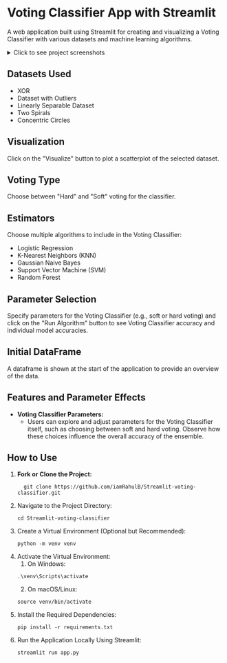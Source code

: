 # Voting Classifier App with Streamlit

A web application built using Streamlit for creating and visualizing a Voting Classifier with various datasets and machine learning algorithms.

<details>
  <summary>Click to see project screenshots</summary>
  <!-- Add your screenshots here -->
  !https://github.com/iamRahulB/Streamlit-voting-classifier/blob/main/screenshots/Capture.PNG
</details>

## Datasets Used
- XOR
- Dataset with Outliers
- Linearly Separable Dataset
- Two Spirals
- Concentric Circles

## Visualization
Click on the "Visualize" button to plot a scatterplot of the selected dataset.

## Voting Type
Choose between "Hard" and "Soft" voting for the classifier.

## Estimators
Choose multiple algorithms to include in the Voting Classifier:
- Logistic Regression
- K-Nearest Neighbors (KNN)
- Gaussian Naive Bayes
- Support Vector Machine (SVM)
- Random Forest

## Parameter Selection
Specify parameters for the Voting Classifier (e.g., soft or hard voting) and click on the "Run Algorithm" button to see Voting Classifier accuracy and individual model accuracies.

## Initial DataFrame
A dataframe is shown at the start of the application to provide an overview of the data.

## Features and Parameter Effects
- **Voting Classifier Parameters:**
  - Users can explore and adjust parameters for the Voting Classifier itself, such as choosing between soft and hard voting. Observe how these choices influence the overall accuracy of the ensemble.

## How to Use
1. **Fork or Clone the Project:**
   ```
     git clone https://github.com/iamRahulB/Streamlit-voting-classifier.git
   ```
2. Navigate to the Project Directory:
   ```
   cd Streamlit-voting-classifier
   ```
3. Create a Virtual Environment (Optional but Recommended):
   ```
   python -m venv venv
   ```
4. Activate the Virtual Environment:
   1. On Windows:
     ```
     .\venv\Scripts\activate
     ```
   2. On macOS/Linux:
     ```
     source venv/bin/activate
5. Install the Required Dependencies:
   ```
   pip install -r requirements.txt
   ```
6. Run the Application Locally Using Streamlit:
   ```
   streamlit run app.py
   ```
   

